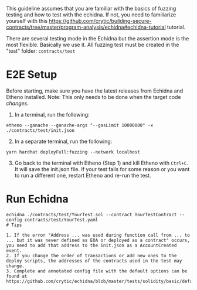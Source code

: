 This guideline assumes that you are familiar with the basics of fuzzing testing and how to test with the echidna. If not, you need to familiarize yourself with this https://github.com/crytic/building-secure-contracts/tree/master/program-analysis/echidna#echidna-tutorial tutorial.

There are several testing mode in the Echidna but the assertion mode is the most flexible. Basically we use it. 
All fuzzing test must be created in the "test" folder: `contracts/test`

# E2E Setup
Before starting, make sure you have the latest releases from Echidna and Etheno installed.
Note: This only needs to be done when the target code *changes*.
1. In a terminal, run the following:
```
etheno --ganache --ganache-args "--gasLimit 10000000" -x ./contracts/test/init.json
```
2. In a separate terminal, run the following:
```
yarn hardhat deployFull:fuzzing --network localhost
```
3. Go back to the terminal with Etheno (Step 1) and kill Etheno with `Ctrl+C`. It will save the init.json file.
If your test fails for some reason or you want to run a different one, restart Etheno and re-run the test.

# Run Echidna
```
echidna ./contracts/test/YourTest.sol --contract YourTestContract --config contracts/test/YourTest.yaml
# Tips

1. If the error "Address ... was used during function call from ... to ... but it was never defined as EOA or deployed as a contract" occurs, you need to add that address to the init.json as a AccountCreated event. 
2. If you change the order of transactions or add new ones to the deploy scripts, the addresses of the contracts used in the test may change.
3. Complete and annotated config file with the default options can be found at  https://github.com/crytic/echidna/blob/master/tests/solidity/basic/default.yaml